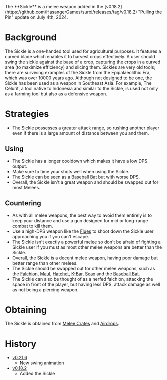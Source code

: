 <Stub />
The **Sickle** is a melee weapon added in the [v0.18.2](https://github.com/HasangerGames/suroi/releases/tag/v0.18.2) "Pulling the Pin" update on July 4th, 2024.

# Background

The Sickle is a one-handed tool used for agricultural purposes. It features a curved blade which enables it to harvest crops effectively. A user should swing the sickle against the base of a crop, capturing the crops in a curved area (to maximize efficiency) and slicing them. Sickles are very old tools; there are surviving examples of the Sickle from the Epipalaeolithic Era, which was over 10000 years ago. Although not designed to be one, the Sickle has been used as a weapon in Southeast Asia. For example, The Celurit, a tool native to Indonesia and similar to the Sickle, is used not only as a farming tool but also as a defensive weapon.

# Strategies

- The Sickle possesses a greater attack range, so rushing another player even if there is a large amount of distance between you and them.

## Using

- The Sickle has a longer cooldown which makes it have a low DPS output.
 - Make sure to time your shots well when using the Sickle.
- The Sickle can be seen as a [Baseball Bat](/weapons/melee/baseball_bat) but with worse DPS.
- Overall, the Sickle isn't a great weapon and should be swapped out for most Melees.

## Countering

- As with all melee weapons, the best way to avoid them entirely is to keep your distance and use a gun designed for mid or long-range combat to kill them.
 - Use a high-DPS weapon like the [Flues](/weapons/guns/flues) to shoot down the Sickle user approaching you if you can't escape.
- The Sickle isn't exactly a powerful melee so don't be afraid of fighting a Sickle user if you must as most other melee weapons are better than the Sickle.
- Overall, the Sickle is a decent melee weapon, having poor damage but better range than other melees.
- The Sickle should be swapped out for other melee weapons, such as the [Falchion](/weapons/melee/falchion), [Maul](/weapons/melee/maul), [Hatchet](/weapons/melee/hatchet), [K-Bar](/weapons/melee/kbar), [Seax](/weapons/melee/seax) and the [Baseball Bat](/weapons/melee/baseball_bat).
- The Sickle can also be thought of as a nerfed falchion, attacking the space in front of the player, but having less DPS, attack damage as well as not being a piercing weapon.

# Obtaining

The Sickle is obtained from [Melee Crates](/obstacles/melee_crate) and [Airdrops](/obstacles/airdrops).

# History

- [v0.21.6](https://github.com/HasangerGames/suroi/releases/tag/v0.21.6)
  - New swing animation
- [v0.18.2](https://github.com/HasangerGames/suroi/releases/tag/v0.18.2)
  - Added the Sickle
